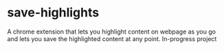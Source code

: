 # save-highlights
A chrome extension that lets you highlight content on webpage as you go and lets you save the highlighted content at any point. In-progress project

